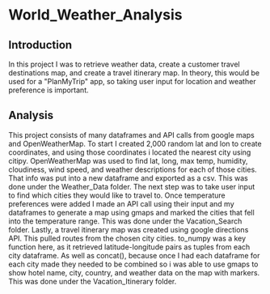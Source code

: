 # World_Weather_Analysis
 
## Introduction
In this project I was to retrieve weather data, create a customer travel destinations map, and create a travel itinerary map. In theory, this would be used for a "PlanMyTrip" app, so taking user input for location and weather preference is important. 

## Analysis
This project consists of many dataframes and API calls from google maps and OpenWeatherMap. To start I created 2,000 random lat and lon to create coordinates, and using those coordinates i located the nearest city using citipy. OpenWeatherMap was used to find lat, long, max temp, humidity, cloudiness, wind speed, and weather descriptions for each of those cities. That info was put into a new dataframe and exported as a csv. This was done under the Weather_Data folder.
The next step was to take user input to find which cities they would like to travel to. Once temperature preferences were added I made an API call using their input and my dataframes to generate a map using gmaps and marked the cities that fell into the temperature range. This was done under the Vacation_Search folder.
Lastly, a travel itinerary map was created using google directions API. This pulled routes from the chosen city cities. to_numpy was a key function here, as it retrieved latitude-longitude pairs as tuples from each city dataframe. As well as concat(), because once I had each dataframe for each city made they needed to be combined so i was able to use gmaps to show hotel name, city, country, and weather data on the map with markers. This was done under the Vacation_Itinerary folder.
